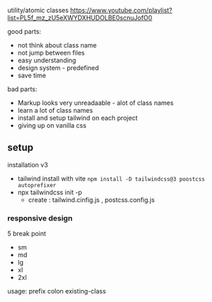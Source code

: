 utility/atomic classes
https://www.youtube.com/playlist?list=PL5f_mz_zU5eXWYDXHUDOLBE0scnuJofO0

good parts:

- not think about class name
- not jump between files
- easy understanding
- design system - predefined
- save time

bad parts:

- Markup looks very unreadaable - alot of class names
- learn a lot of class names
- install and setup tailwind on each project
- giving up on vanilla css

## setup

installation v3

- tailwind install with vite `npm install -D tailwindcss@3 poostcss autoprefixer`
- npx tailwindcss init -p
  - create : tailwind.cinfig.js , postcss.config.js

### responsive design

5 break point

- sm
- md
- lg
- xl
- 2xl

usage: prefix colon existing-class
